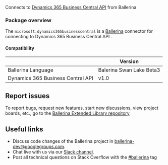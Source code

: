
Connects to [Dynamics 365 Business Central API](https://dynamics.microsoft.com/en-us/business-central/overview/) from Ballerina

### Package overview

The `microsoft.dynamics365businesscentral` is a [Ballerina](https://ballerina.io/) connector for connecting to Dynamics 365 Business Central API .

#### Compatibility
|                                   | Version                  |
|-----------------------------------|--------------------------|
| Ballerina Language                | Balerina Swan Lake Beta3 |
| Dynamics 365 Business Central API | v1.0                     |

## Report issues
To report bugs, request new features, start new discussions, view project boards, etc., go to the [Ballerina Extended Library repository](https://github.com/ballerina-platform/ballerina-extended-library)

## Useful links
- Discuss code changes of the Ballerina project in [ballerina-dev@googlegroups.com](mailto:ballerina-dev@googlegroups.com).
- Chat live with us via our [Slack channel](https://ballerina.io/community/slack/).
- Post all technical questions on Stack Overflow with the [#ballerina](https://stackoverflow.com/questions/tagged/ballerina) tag
